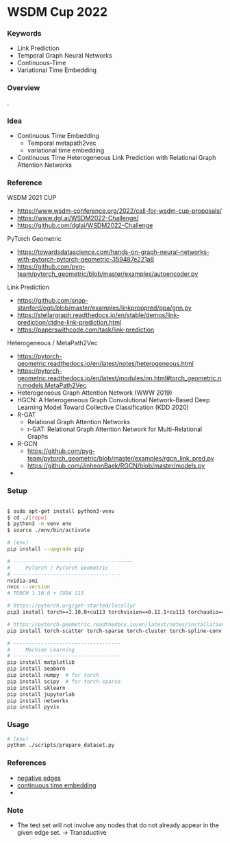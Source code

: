 # WSDM Cup 2022

### Keywords

- Link Prediction
- Temporal Graph Neural Networks
- Continuous-Time
- Variational Time Embedding

### Overview

.

### Idea

- Continuous Time Embedding
    - Temporal metapath2vec
    - variational time embedding
- Continuous Time Heterogeneous Link Prediction with Relational Graph Attention Networks

### Reference

WSDM 2021 CUP

- https://www.wsdm-conference.org/2022/call-for-wsdm-cup-proposals/
- https://www.dgl.ai/WSDM2022-Challenge/
- https://github.com/dglai/WSDM2022-Challenge

PyTorch Geometric

- https://towardsdatascience.com/hands-on-graph-neural-networks-with-pytorch-pytorch-geometric-359487e221a8
- https://github.com/pyg-team/pytorch_geometric/blob/master/examples/autoencoder.py

Link Prediction

- https://github.com/snap-stanford/ogb/blob/master/examples/linkproppred/ppa/gnn.py
- https://stellargraph.readthedocs.io/en/stable/demos/link-prediction/ctdne-link-prediction.html
- https://paperswithcode.com/task/link-prediction

Heterogeneous / MetaPath2Vec

- https://pytorch-geometric.readthedocs.io/en/latest/notes/heterogeneous.html
- https://pytorch-geometric.readthedocs.io/en/latest/modules/nn.html#torch_geometric.nn.models.MetaPath2Vec
- Heterogeneous Graph Attention Network (WWW 2019)
- HGCN: A Heterogeneous Graph Convolutional Network-Based Deep Learning Model Toward Collective Classification (KDD 2020)
- R-GAT
    - Relational Graph Attention Networks
    - r-GAT: Relational Graph Attention Network for Multi-Relational Graphs
- R-GCN
    - https://github.com/pyg-team/pytorch_geometric/blob/master/examples/rgcn_link_pred.py
    - https://github.com/JinheonBaek/RGCN/blob/master/models.py
-

### Setup

```bash

$ sudo apt-get install python3-venv
$ cd ./[repo]
$ python3 -m venv env
$ source ./env/bin/activate

# (env)
pip install --upgrade pip

# -----------------------------------~~~~
#     PyTorch / PyTorch Geometric
# -----------------------------------
nvidia-smi
nvcc --version
# TORCH 1.10.0 + CUDA 113

# https://pytorch.org/get-started/locally/
pip3 install torch==1.10.0+cu113 torchvision==0.11.1+cu113 torchaudio==0.10.0+cu113 -f https://download.pytorch.org/whl/cu113/torch_stable.html

# https://pytorch-geometric.readthedocs.io/en/latest/notes/installation.html
pip install torch-scatter torch-sparse torch-cluster torch-spline-conv torch-geometric -f https://data.pyg.org/whl/torch-1.10.0+cu113.html

# -----------------------------------
#     Machine Learning
# -----------------------------------
pip install matplotlib
pip install seaborn
pip install numpy  # for torch
pip install scipy  # for torch-sparse
pip install sklearn
pip install jupyterlab
pip install networkx
pip install pyvis

```

### Usage

```bash
# (env)
python ./scripts/prepare_dataset.py


```

### References

- [negative edges](https://discuss.pytorch.org/t/imbalanced-positive-negative-edges-graph-link-prediction/84032/3)
- [continuous time embedding](https://dl.acm.org/doi/fullHtml/10.1145/3184558.3191526)
-


### Note
* The test set will not involve any nodes that do not already appear in the given edge set. -> Transductive